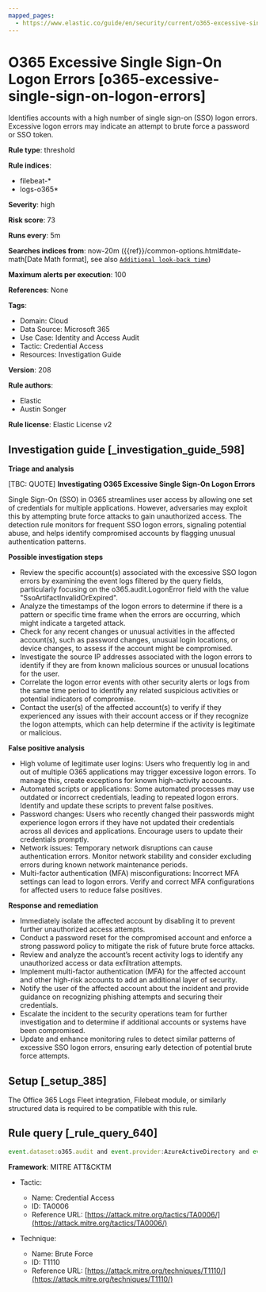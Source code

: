 ```yaml
---
mapped_pages:
  - https://www.elastic.co/guide/en/security/current/o365-excessive-single-sign-on-logon-errors.html
---
```


# O365 Excessive Single Sign-On Logon Errors [o365-excessive-single-sign-on-logon-errors]

Identifies accounts with a high number of single sign-on (SSO) logon errors. Excessive logon errors may indicate an attempt to brute force a password or SSO token.

**Rule type**: threshold

**Rule indices**:

* filebeat-*
* logs-o365*

**Severity**: high

**Risk score**: 73

**Runs every**: 5m

**Searches indices from**: now-20m ({{ref}}/common-options.html#date-math[Date Math format], see also [`Additional look-back time`](docs-content://solutions/security/detect-and-alert/create-detection-rule.md#rule-schedule))

**Maximum alerts per execution**: 100

**References**: None

**Tags**:

* Domain: Cloud
* Data Source: Microsoft 365
* Use Case: Identity and Access Audit
* Tactic: Credential Access
* Resources: Investigation Guide

**Version**: 208

**Rule authors**:

* Elastic
* Austin Songer

**Rule license**: Elastic License v2

## Investigation guide [_investigation_guide_598]

**Triage and analysis**

[TBC: QUOTE]
**Investigating O365 Excessive Single Sign-On Logon Errors**

Single Sign-On (SSO) in O365 streamlines user access by allowing one set of credentials for multiple applications. However, adversaries may exploit this by attempting brute force attacks to gain unauthorized access. The detection rule monitors for frequent SSO logon errors, signaling potential abuse, and helps identify compromised accounts by flagging unusual authentication patterns.

**Possible investigation steps**

* Review the specific account(s) associated with the excessive SSO logon errors by examining the event logs filtered by the query fields, particularly focusing on the o365.audit.LogonError field with the value "SsoArtifactInvalidOrExpired".
* Analyze the timestamps of the logon errors to determine if there is a pattern or specific time frame when the errors are occurring, which might indicate a targeted attack.
* Check for any recent changes or unusual activities in the affected account(s), such as password changes, unusual login locations, or device changes, to assess if the account might be compromised.
* Investigate the source IP addresses associated with the logon errors to identify if they are from known malicious sources or unusual locations for the user.
* Correlate the logon error events with other security alerts or logs from the same time period to identify any related suspicious activities or potential indicators of compromise.
* Contact the user(s) of the affected account(s) to verify if they experienced any issues with their account access or if they recognize the logon attempts, which can help determine if the activity is legitimate or malicious.

**False positive analysis**

* High volume of legitimate user logins: Users who frequently log in and out of multiple O365 applications may trigger excessive logon errors. To manage this, create exceptions for known high-activity accounts.
* Automated scripts or applications: Some automated processes may use outdated or incorrect credentials, leading to repeated logon errors. Identify and update these scripts to prevent false positives.
* Password changes: Users who recently changed their passwords might experience logon errors if they have not updated their credentials across all devices and applications. Encourage users to update their credentials promptly.
* Network issues: Temporary network disruptions can cause authentication errors. Monitor network stability and consider excluding errors during known network maintenance periods.
* Multi-factor authentication (MFA) misconfigurations: Incorrect MFA settings can lead to logon errors. Verify and correct MFA configurations for affected users to reduce false positives.

**Response and remediation**

* Immediately isolate the affected account by disabling it to prevent further unauthorized access attempts.
* Conduct a password reset for the compromised account and enforce a strong password policy to mitigate the risk of future brute force attacks.
* Review and analyze the account’s recent activity logs to identify any unauthorized access or data exfiltration attempts.
* Implement multi-factor authentication (MFA) for the affected account and other high-risk accounts to add an additional layer of security.
* Notify the user of the affected account about the incident and provide guidance on recognizing phishing attempts and securing their credentials.
* Escalate the incident to the security operations team for further investigation and to determine if additional accounts or systems have been compromised.
* Update and enhance monitoring rules to detect similar patterns of excessive SSO logon errors, ensuring early detection of potential brute force attempts.


## Setup [_setup_385]

The Office 365 Logs Fleet integration, Filebeat module, or similarly structured data is required to be compatible with this rule.


## Rule query [_rule_query_640]

```js
event.dataset:o365.audit and event.provider:AzureActiveDirectory and event.category:authentication and o365.audit.LogonError:"SsoArtifactInvalidOrExpired"
```

**Framework**: MITRE ATT&CKTM

* Tactic:

    * Name: Credential Access
    * ID: TA0006
    * Reference URL: [https://attack.mitre.org/tactics/TA0006/](https://attack.mitre.org/tactics/TA0006/)

* Technique:

    * Name: Brute Force
    * ID: T1110
    * Reference URL: [https://attack.mitre.org/techniques/T1110/](https://attack.mitre.org/techniques/T1110/)



